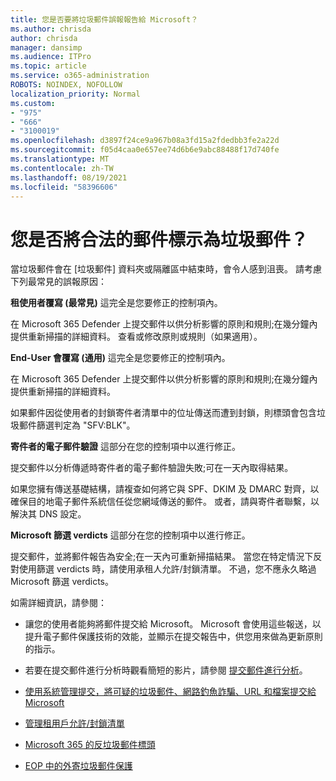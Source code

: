 ```yaml
---
title: 您是否要將垃圾郵件誤報報告給 Microsoft？
ms.author: chrisda
author: chrisda
manager: dansimp
ms.audience: ITPro
ms.topic: article
ms.service: o365-administration
ROBOTS: NOINDEX, NOFOLLOW
localization_priority: Normal
ms.custom:
- "975"
- "666"
- "3100019"
ms.openlocfilehash: d3897f24ce9a967b08a3fd15a2fdedbb3fe2a22d
ms.sourcegitcommit: f05d4caa0e657ee74d6b6e9abc88488f17d740fe
ms.translationtype: MT
ms.contentlocale: zh-TW
ms.lasthandoff: 08/19/2021
ms.locfileid: "58396606"
---
```

# <a name="do-you-have-legitimate-messages-being-marked-as-spam"></a>您是否將合法的郵件標示為垃圾郵件？

當垃圾郵件會在 [垃圾郵件] 資料夾或隔離區中結束時，會令人感到沮喪。 請考慮下列最常見的誤報原因：

**租使用者覆寫 (最常見)** 這完全是您要修正的控制項內。

在 Microsoft 365 Defender 上提交郵件以供分析影響的原則和規則;在幾分鐘內提供重新掃描的詳細資料。
查看或修改原則或規則（如果適用）。 

**End-User 會覆寫 (通用)** 這完全是您要修正的控制項內。 

在 Microsoft 365 Defender 上提交郵件以供分析影響的原則和規則;在幾分鐘內提供重新掃描的詳細資料。 

如果郵件因從使用者的封鎖寄件者清單中的位址傳送而遭到封鎖，則標頭會包含垃圾郵件篩選判定為 "SFV:BLK"。

**寄件者的電子郵件驗證** 這部分在您的控制項中以進行修正。

提交郵件以分析傳遞時寄件者的電子郵件驗證失敗;可在一天內取得結果。 

如果您擁有傳送基礎結構，請複查如何將它與 SPF、DKIM 及 DMARC 對齊，以確保目的地電子郵件系統信任從您網域傳送的郵件。 或者，請與寄件者聯繫，以解決其 DNS 設定。

**Microsoft 篩選 verdicts** 這部分在您的控制項中以進行修正。

提交郵件，並將郵件報告為安全;在一天內可重新掃描結果。 當您在特定情況下反對使用篩選 verdicts 時，請使用承租人允許/封鎖清單。 不過，您不應永久略過 Microsoft 篩選 verdicts。 

如需詳細資訊，請參閱：

- 讓您的使用者能夠將郵件提交給 Microsoft。 Microsoft 會使用這些報送，以提升電子郵件保護技術的效能，並顯示在提交報告中，供您用來做為更新原則的指示。 

- 若要在提交郵件進行分析時觀看簡短的影片，請參閱 [提交郵件進行分析](https://go.microsoft.com/fwlink/?linkid=2166435)。

- [使用系統管理提交，將可疑的垃圾郵件、網路釣魚詐騙、URL 和檔案提交給 Microsoft](https://docs.microsoft.com/microsoft-365/security/office-365-security/admin-submission)

- [管理租用戶允許/封鎖清單](https://docs.microsoft.com/microsoft-365/security/office-365-security/tenant-allow-block-list)

- [Microsoft 365 的反垃圾郵件標頭](https://docs.microsoft.com/microsoft-365/security/office-365-security/anti-spam-message-headers)

- [EOP 中的外寄垃圾郵件保護](https://docs.microsoft.com/microsoft-365/security/office-365-security/outbound-spam-controls)